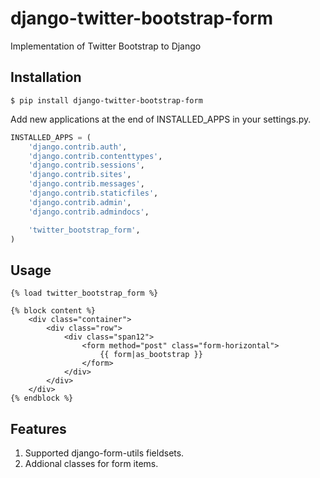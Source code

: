 django-twitter-bootstrap-form
=====================

Implementation of Twitter Bootstrap to Django

Installation
-------------

```
$ pip install django-twitter-bootstrap-form
```

Add new applications at the end of INSTALLED_APPS in your settings.py.

```python
INSTALLED_APPS = (
    'django.contrib.auth',
    'django.contrib.contenttypes',
    'django.contrib.sessions',
    'django.contrib.sites',
    'django.contrib.messages',
    'django.contrib.staticfiles',
    'django.contrib.admin',
    'django.contrib.admindocs',

    'twitter_bootstrap_form',
)
```

Usage
---------

```
{% load twitter_bootstrap_form %}

{% block content %}
    <div class="container">
        <div class="row">
            <div class="span12">
                <form method="post" class="form-horizontal">
                    {{ form|as_bootstrap }}
                </form>
            </div>
        </div>
    </div>
{% endblock %}
```

Features
---------

1. Supported django-form-utils fieldsets.
2. Addional classes for form items.